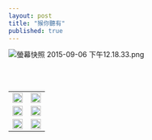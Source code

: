 ```yaml
---
layout: post
title: "猴你聽有"
published: true
---
```


![螢幕快照 2015-09-06 下午12.18.33.png](https://p158276.github.io/assets/monkey_screenshot.png)

<br/><br/>

<table>
    <tr>
        <td><img src="https://p158276.github.io/assets/monkey_1.jpg" width="100%"></td>
        <td><img src="https://p158276.github.io/assets/monkey_2.jpg" width="100%"></td>
    </tr>
    <tr>
        <td><img src="https://p158276.github.io/assets/monkey_3.jpg" width="100%"></td>
        <td><img src="https://p158276.github.io/assets/monkey_4.jpg" width="100%"></td>
    </tr>
    <tr>
        <td><img src="https://p158276.github.io/assets/monkey_5.jpg" width="100%"></td>
        <td><img src="https://p158276.github.io/assets/monkey_6.jpg" width="100%"></td>    
</table>
